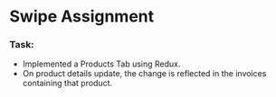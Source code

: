 # Swipe Assignment

### Task:
- Implemented a Products Tab using Redux.
- On product details update, the change is reflected in the invoices containing that product.
